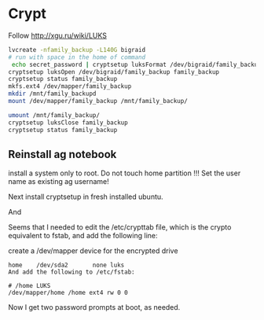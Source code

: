 # Crypt

Follow http://xgu.ru/wiki/LUKS

```bash
lvcreate -nfamily_backup -L140G bigraid
# run with space in the home of command
 echo secret_password | cryptsetup luksFormat /dev/bigraid/family_backup
cryptsetup luksOpen /dev/bigraid/family_backup family_backup
cryptsetup status family_backup
mkfs.ext4 /dev/mapper/family_backup
mkdir /mnt/family_backupd
mount /dev/mapper/family_backup /mnt/family_backup/

umount /mnt/family_backup/
cryptsetup luksClose family_backup
cryptsetup status family_backup
```

## Reinstall ag notebook

install a system only to root. Do not touch home partition !!!
Set the user name as existing ag username!

Next install cryptsetup in fresh installed ubuntu.

And 

Seems that I needed to edit the /etc/crypttab file, which is the crypto equivalent to fstab, and add the following line:

create a /dev/mapper device for the encrypted drive

```
home    /dev/sda2       none luks
And add the following to /etc/fstab:
```

```
# /home LUKS
/dev/mapper/home /home ext4 rw 0 0
```
Now I get two password prompts at boot, as needed.
